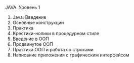 JAVA. Уровень 1

1. Java. Введение
2. Основные конструкции
3. Практика
4. Крестики-нолики в процедурном стиле
5. Введение в ООП
6. Продвинутое ООП
7. Практика ООП и работа со строками
8. Написание приложения с графическим интерфейсом